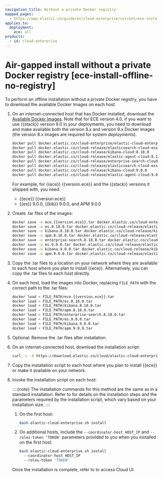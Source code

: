 ```yaml
---
navigation_title: Without a private Docker registry
mapped_pages:
  - https://www.elastic.co/guide/en/cloud-enterprise/current/ece-install-offline-no-registry.html
applies_to:
  deployment:
    ece: all
products:
  - id: cloud-enterprise
---
```


# Air-gapped install without a private Docker registry [ece-install-offline-no-registry]

To perform an offline installation without a private Docker registry, you have to download the available Docker Images on each host.

1. On an internet-connected host that has Docker installed, download the [Available Docker Images](ece-install-offline-images.md). Note that for ECE version 4.0, if you want to use {{stack}} version 9.0 in your deployments, you need to download and make available both the version 8.x and version 9.x Docker images (the version 8.x images are required for system deployments).

    ```sh subs=true
    docker pull docker.elastic.co/cloud-enterprise/elastic-cloud-enterprise:{{version.ece}}
    docker pull docker.elastic.co/cloud-release/elasticsearch-cloud-ess:8.18.0
    docker pull docker.elastic.co/cloud-release/kibana-cloud:8.18.0
    docker pull docker.elastic.co/cloud-release/elastic-agent-cloud:8.18.0
    docker pull docker.elastic.co/cloud-release/enterprise-search-cloud:8.18.0
    docker pull docker.elastic.co/cloud-release/elasticsearch-cloud-ess:9.0.0
    docker pull docker.elastic.co/cloud-release/kibana-cloud:9.0.0
    docker pull docker.elastic.co/cloud-release/elastic-agent-cloud:9.0.0
    ```

    For example, for {{ece}} {{version.ece}} and the {{stack}} versions it shipped with, you need:

    * {{ece}} {{version.ece}}
    * {{es}} 9.0.0, {{kib}} 9.0.0, and APM 9.0.0

2. Create .tar files of the images:

    ```sh subs=true
    docker save -o ece.{{version.ece}}.tar docker.elastic.co/cloud-enterprise/elastic-cloud-enterprise:{{version.ece}}
    docker save -o es.8.18.0.tar docker.elastic.co/cloud-release/elasticsearch-cloud-ess:8.18.0
    docker save -o kibana.8.18.0.tar docker.elastic.co/cloud-release/kibana-cloud:8.18.0
    docker save -o apm.8.18.0.tar docker.elastic.co/cloud-release/elastic-agent-cloud:8.18.0
    docker save -o enterprise-search.8.18.0.tar docker.elastic.co/cloud-release/enterprise-search-cloud:8.18.0
    docker save -o es.9.0.0.tar docker.elastic.co/cloud-release/elasticsearch-cloud-ess:9.0.0
    docker save -o kibana.9.0.0.tar docker.elastic.co/cloud-release/kibana-cloud:9.0.0
    docker save -o apm.9.0.0.tar docker.elastic.co/cloud-release/elastic-agent-cloud:9.0.0
    ```

3. Copy the .tar files to a location on your network where they are available to each host where you plan to install {{ece}}. Alternatively, you can copy the .tar files to each host directly.
4. On each host, load the images into Docker, replacing `FILE_PATH` with the correct path to the .tar files:

    ```sh subs=true
    docker load < FILE_PATH/ece.{{version.ece}}.tar
    docker load < FILE_PATH/es.8.18.0.tar
    docker load < FILE_PATH/kibana.8.18.0.tar
    docker load < FILE_PATH/apm.8.18.0.tar
    docker load < FILE_PATH/enterprise-search.8.18.0.tar
    docker load < FILE_PATH/es.9.0.0.tar
    docker load < FILE_PATH/kibana.9.0.0.tar
    docker load < FILE_PATH/apm.9.0.0.tar
    ```

5. Optional: Remove the .tar files after installation.
6. On an internet-connected host, download the installation script:

    ```sh
    curl -L -O https://download.elastic.co/cloud/elastic-cloud-enterprise.sh
    ```

7. Copy the installation script to each host where you plan to install {{ece}} or make it available on your network.
8. Invoke the installation script on each host:

   ::::{note}
   The installation commands for this method are the same as in a standard installation. Refer to [](./install-ece-procedures.md) for details on the installation steps and the parameters required by the installation script, which vary based on your installation size.
   ::::

    1. On the first host:

        ```sh
        bash elastic-cloud-enterprise.sh install
        ```

    2. On additional hosts, include the `--coordinator-host HOST_IP` and `--roles-token 'TOKEN'` parameters provided to you when you installed on the first host:

        ```sh
        bash elastic-cloud-enterprise.sh install
          --coordinator-host HOST_IP
          --roles-token 'TOKEN'
        ```

   Once the installation is complete, refer to [](./log-into-cloud-ui.md) to access Cloud UI.
